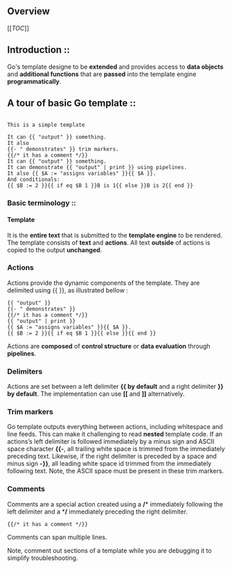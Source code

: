 ## Overview

[[_TOC_]]


## Introduction ::
Go's template designe to be **extended** and provides access to **data objects** and **additional functions** that are **passed** into the template engine **programmatically**.

## A tour of basic Go template ::

```script

This is a simple template

It can {{ "output" }} something.
It also
{{- " demonstrates" }} trim markers.
{{/* it has a comment */}}
It can {{ "output" }} something.
It can demonstrate {{ "output" | print }} using pipelines.
It also {{ $A := "assigns variables" }}{{ $A }}.
And conditionals:
{{ $B := 2 }}{{ if eq $B 1 }}B is 1{{ else }}B is 2{{ end }}
```

### Basic terminology ::

#### Template
It is the **entire text** that is submitted to the **template engine** to be rendered. The template consists of **text** and **actions**.
All text **outside** of actions is copied to the output **unchanged**.

### Actions

Actions provide the dynamic components of the template. They are delimited using {{ }}, as illustrated bellow :

```script
{{ "output" }}
{{- " demonstrates" }}
{{/* it has a comment */}}
{{ "output" | print }}
{{ $A := "assigns variables" }}{{ $A }}.
{{ $B := 2 }}{{ if eq $B 1 }}{{ else }}{{ end }}
```

Actions are **composed** of **control structure** or **data evaluation** through **pipelines**.

### Delimiters

Actions are set between a left delimiter **{{ by default** and  a right delimiter **}} by default**. The implementation can use **[[** and **]]** alternatively.

### Trim markers
Go template outputs everything between actions, including whitespace and line feeds. This can make it challenging to read **nested** template code.
If an actions’s left delimiter is followed immediately by a minus sign and ASCII space character **{{-**, all trailing white space is trimmed from the immediately preceding text. Likewise, if the right delimiter is preceded by a space and minus sign **-}}**, all leading white space id trimmed from the immediately following text.
Note, the ASCII space must be present in these trim markers.

### Comments
Comments are a special action created using a **/*** immediately following the left delimiter and a ***/** immediately preceding the right delimiter.

```script
{{/* it has a comment */}}
```

Comments can span multiple lines.

Note, comment out sections of a template while you are debugging it to simplify troubleshooting.







